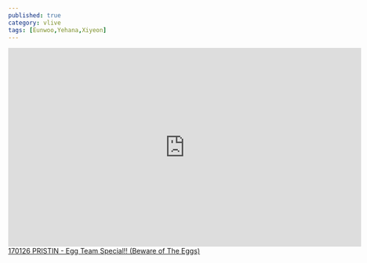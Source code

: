 ```yaml
---
published: true
category: vlive
tags: [Eunwoo,Yehana,Xiyeon]
---
```

<iframe src="http://www.vlive.tv/embed/16891" frameborder="no" scrolling="no" marginwidth="0" marginheight="0" WIDTH="720" HEIGHT="405" allowfullscreen></iframe><br /><a href="" target="_blank">170126 PRISTIN - Egg Team Special!! (Beware of The Eggs)</a>